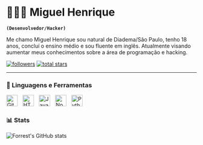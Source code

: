 # 👨🏻‍💻 Miguel Henrique

**`(Desenvolvedor/Hacker)`**

Me chamo Miguel Henrique sou natural de Diadema/São Paulo, tenho 18 anos, concluí o ensino médio e sou fluente em inglês. Atualmente visando aumentar meus conhecimentos sobre a área de programação e hacking.

   <p align="left">
      <a href="https://github.com/DevMiiguel?tab=followers">
         <img alt="followers" title="Siga-me no GitHub" src="https://custom-icon-badges.demolab.com/github/followers/DevMiiguel?color=236ad3&labelColor=1155ba&style=for-the-badge&logo=person-add&label=Follow&logoColor=white"/></a>
      <a href="https://github.com/DevMiiguel?tab=repositories&sort=stargazers">
         <img alt="total stars" title="Total de estrelas no GitHub" src="https://custom-icon-badges.demolab.com/github/stars/DevMiiguel?color=55960c&style=for-the-badge&labelColor=488207&logo=star"/></a>
   </p>

---

### 🧰 Linguagens e Ferramentas

<img align="left" alt="Git" width="30px" style="padding-right:10px;" src="https://cdn.jsdelivr.net/gh/devicons/devicon/icons/git/git-original.svg" />
<img align="left" alt="HTML" width="30px" style="padding-right:10px;" src="https://cdn.jsdelivr.net/gh/devicons/devicon/icons/html5/html5-plain.svg" />
<img align="left" alt="JavaScript" width="30px" style="padding-right:10px;" src="https://cdn.jsdelivr.net/gh/devicons/devicon/icons/javascript/javascript-plain.svg" />
<img align="left" alt="NodeJS" width="30px" style="padding-right:10px;" src="https://cdn.jsdelivr.net/gh/devicons/devicon/icons/nodejs/nodejs-original.svg" />
<img align="left" alt="Python" width="30px" style="padding-right:10px;" src="https://cdn.jsdelivr.net/gh/devicons/devicon/icons/python/python-plain.svg" />
<br />

#

#

### 📊 Stats

![Forrest's GitHub stats](https://github-readme-stats.vercel.app/api?username=DevMiiguel&show_icons=true&theme=gruvbox)

<!-- ![GitHub Streak](https://streak-stats.demolab.com?user=MiiguelHenriQ&theme=gruvbox&border_radius=4.5) -->
